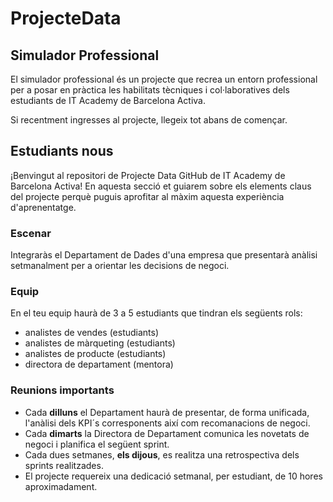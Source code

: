 # ProjecteData
## Simulador Professional

El simulador professional és un projecte que recrea un entorn professional per a posar en pràctica les habilitats tècniques i col·laboratives dels estudiants de IT Academy de Barcelona Activa.

Si recentment ingresses al projecte, llegeix tot abans de començar.

## Estudiants nous

¡Benvingut al repositori de Projecte Data GitHub de IT Academy de Barcelona Activa! En aquesta secció et guiarem sobre els elements claus del projecte perquè puguis aprofitar al màxim aquesta experiència d'aprenentatge.

### Escenar
Integraràs el Departament de Dades d'una empresa que presentarà anàlisi setmanalment per a orientar les decisions de negoci.

### Equip
En el teu equip haurà de 3 a 5 estudiants que tindran els següents rols:

- analistes de vendes (estudiants)
- analistes de màrqueting (estudiants)
- analistes de producte (estudiants)
- directora de departament (mentora)

### Reunions importants

- Cada **dilluns** el Departament haurà de presentar, de forma unificada, l'anàlisi dels KPI´s corresponents així com recomanacions de negoci.
- Cada **dimarts** la Directora de Departament comunica les novetats de negoci i planifica el següent sprint.
- Cada dues setmanes, **els dijous**, es realitza una retrospectiva dels sprints realitzades.
- El projecte requereix una dedicació setmanal, per estudiant, de 10 hores aproximadament.
  
  
